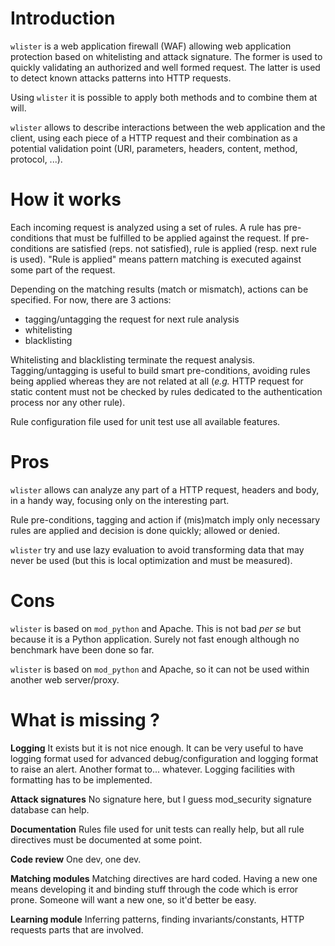 # Introduction

 ``` wlister ``` is a web application firewall (WAF) allowing web application protection based on whitelisting and attack signature. The former is used to quickly validating an authorized and well formed request. The latter is used to detect known attacks patterns into HTTP requests. 
 
Using ```wlister``` it is possible to apply both methods and to combine them at will. 

 ```wlister``` allows to describe interactions between the web application and the client, using each piece of a HTTP request and their combination as a potential validation point (URI, parameters, headers, content, method, protocol, ...).


# How it works

Each incoming request is analyzed using a set of rules. A rule has pre-conditions that must be fulfilled to be applied against the request. If pre-conditions are satisfied (reps. not satisfied), rule is applied (resp. next rule is used). "Rule is applied" means pattern matching is executed against some part of the request. 

Depending on the matching results (match or mismatch), actions can be specified. For now, there are 3 actions:
 
- tagging/untagging the request for next rule analysis
- whitelisting 
- blacklisting

Whitelisting and blacklisting terminate the request analysis. Tagging/untagging is useful to build smart pre-conditions, avoiding rules being applied whereas they are not related at all (*e.g.* HTTP request for static content must not be checked by rules dedicated to the authentication process nor any other rule). 

Rule configuration file used for unit test use all available features. 

# Pros

```wlister``` allows can analyze any part of a HTTP request, headers and body, in a handy way, focusing only on the interesting part. 

Rule pre-conditions, tagging and action if (mis)match imply only necessary rules are applied and decision is done quickly; allowed or denied. 

```wlister``` try and use lazy evaluation to avoid transforming data that may never be used (but this is local optimization and must be measured). 

# Cons

 ```wlister``` is based on ```mod_python``` and Apache. This is not bad *per se* but because it is a Python application. Surely not fast enough although no benchmark have been done so far.
 
 ```wlister``` is based on ```mod_python``` and Apache, so it can not be used within another web server/proxy. 

# What is missing ?

**Logging** It exists but it is not nice enough. It can be very useful to have logging format used for advanced debug/configuration and logging format to raise an alert. Another format to... whatever. Logging facilities with formatting has to be implemented. 

**Attack signatures** No signature here, but I guess mod_security signature database can help.

**Documentation** Rules file used for unit tests can really help, but all rule directives must be documented at some point.

**Code review** One dev, one dev. 

**Matching modules** Matching directives are hard coded. Having a new one means developing it and binding stuff through the code which is error prone. Someone will want a new one, so it'd better be easy. 

**Learning module** Inferring patterns, finding invariants/constants, HTTP requests parts that are involved.